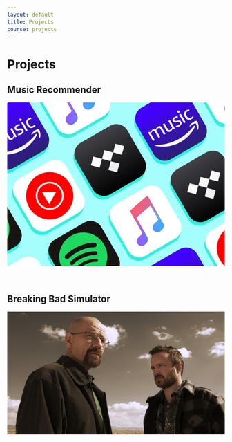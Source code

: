 ```yaml
---
layout: default
title: Projects
course: projects
---
```


# Projects
## Music Recommender
<a href="{{site.baseurl}}/data/songs"><img src="images/music-recommender.png"></a>

&nbsp;
&nbsp;
&nbsp;
&nbsp;
&nbsp;
## Breaking Bad Simulator
<a href="{{site.baseurl}}/background-image-2"><img src="images/breaking-bad-face.jpeg"></a>
